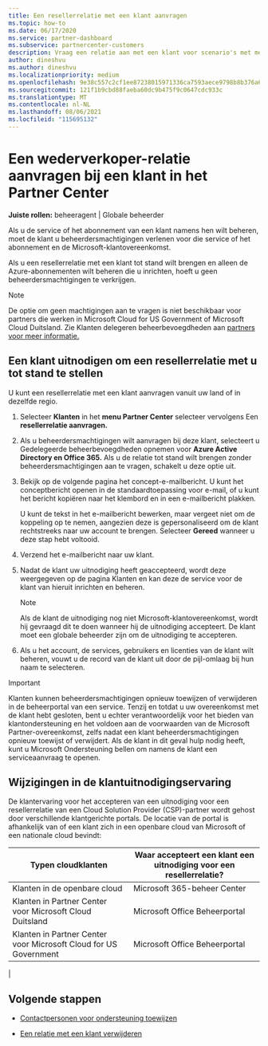 ```yaml
---
title: Een resellerrelatie met een klant aanvragen
ms.topic: how-to
ms.date: 06/17/2020
ms.service: partner-dashboard
ms.subservice: partnercenter-customers
description: Vraag een relatie aan met een klant voor scenario's met meerdere partners of als uw gedelegeerde beheerdersbevoegdheden voor een klant moeten worden hersteld.
author: dineshvu
ms.author: dineshvu
ms.localizationpriority: medium
ms.openlocfilehash: 9e38c557c2cf1ee87238015971336ca7593aece9798b8b376a60f6a881bce4e5
ms.sourcegitcommit: 121f1b9cbd88faeba60dc9b475f9c0647cdc933c
ms.translationtype: MT
ms.contentlocale: nl-NL
ms.lasthandoff: 08/06/2021
ms.locfileid: "115695132"
---
```

# <a name="how-to-request-a-reseller-relationship-from-a-customer-in-partner-center"></a>Een wederverkoper-relatie aanvragen bij een klant in het Partner Center

**Juiste rollen:** beheeragent | Globale beheerder

Als u de service of het abonnement van een klant namens hen wilt beheren, moet de klant u beheerdersmachtigingen verlenen voor die service of het abonnement en de Microsoft-klantovereenkomst.

Als u een resellerrelatie met een klant tot stand wilt brengen en alleen de Azure-abonnementen wilt beheren die u inrichten, hoeft u geen beheerdersmachtigingen te verkrijgen.

>[!NOTE] 
>De optie om geen machtigingen aan te vragen is niet beschikbaar voor partners die werken in Microsoft Cloud for US Government of Microsoft Cloud Duitsland. Zie Klanten delegeren beheerbevoegdheden aan [partners voor meer informatie.](customers-revoke-admin-privileges.md)

## <a name="invite-a-customer-to-establish-a-reseller-relationship-with-you"></a>Een klant uitnodigen om een resellerrelatie met u tot stand te stellen

U kunt een resellerrelatie met een klant aanvragen vanuit uw land of in dezelfde regio.

1. Selecteer **Klanten** in het **menu Partner Center** selecteer vervolgens Een **resellerrelatie aanvragen.**

2. Als u beheerdersmachtigingen wilt aanvragen bij deze klant, selecteert u Gedelegeerde beheerbevoegdheden opnemen voor **Azure Active Directory en Office 365.** Als u de relatie tot stand wilt brengen zonder beheerdersmachtigingen aan te vragen, schakelt u deze optie uit.

3. Bekijk op de volgende pagina het concept-e-mailbericht. U kunt het conceptbericht openen in de standaardtoepassing voor e-mail, of u kunt het bericht kopiëren naar het klembord en in een e-mailbericht plakken.

   U kunt de tekst in het e-mailbericht bewerken, maar vergeet niet om de koppeling op te nemen, aangezien deze is gepersonaliseerd om de klant rechtstreeks naar uw account te brengen. Selecteer **Gereed** wanneer u deze stap hebt voltooid.

4. Verzend het e-mailbericht naar uw klant.

5. Nadat de klant uw uitnodiging heeft geaccepteerd,  wordt deze weergegeven op de pagina Klanten en kan deze de service voor de klant van hieruit inrichten en beheren.

   > [!NOTE]
   > Als de klant de uitnodiging nog niet Microsoft-klantovereenkomst, wordt hij gevraagd dit te doen wanneer hij de uitnodiging accepteert. De klant moet een globale beheerder zijn om de uitnodiging te accepteren.

6. Als u het account, de services, gebruikers en licenties van de klant wilt beheren, vouwt u de record van de klant uit door de pijl-omlaag bij hun naam te selecteren.

> [!IMPORTANT]  
> Klanten kunnen beheerdersmachtigingen opnieuw toewijzen of verwijderen in de beheerportal van een service. Tenzij en totdat u uw overeenkomst met de klant hebt gesloten, bent u echter verantwoordelijk voor het bieden van klantondersteuning en het voldoen aan de voorwaarden van de Microsoft Partner-overeenkomst, zelfs nadat een klant beheerdersmachtigingen opnieuw toewijst of verwijdert. Als de klant in dit geval hulp nodig heeft, kunt u Microsoft Ondersteuning bellen om namens de klant een serviceaanvraag te openen.

## <a name="changes-to-the-customer-invitation-experience"></a>Wijzigingen in de klantuitnodigingservaring

De klantervaring voor het accepteren van een uitnodiging voor een resellerrelatie van een Cloud Solution Provider (CSP)-partner wordt gehost door verschillende klantgerichte portals. De locatie van de portal is afhankelijk van of een klant zich in een openbare cloud van Microsoft of een nationale cloud bevindt:

|Typen cloudklanten  | Waar accepteert een klant een uitnodiging voor een resellerrelatie? |
|---------|---------
| Klanten in de openbare cloud | Microsoft 365-beheer Center |
| Klanten in Partner Center voor Microsoft Cloud Duitsland | Microsoft Office Beheerportal |
| Klanten in Partner Center voor Microsoft Cloud for US Government | Microsoft Office Beheerportal |
|

## <a name="next-steps"></a>Volgende stappen

- [Contactpersonen voor ondersteuning toewijzen](assign-support-contacts.md)

- [Een relatie met een klant verwijderen](remove-a-relationship.md)
